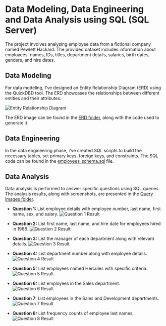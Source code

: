 # Data Modeling, Data Engineering and Data Analysis using SQL (SQL Server)

The project involves analyzing employee data from a fictional company named Pewlett Hackard. The provided dataset includes information about employees' names, IDs, titles, department details, salaries, birth dates, genders, and hire dates.

## Data Modeling

For data modeling, I've designed an Entity Relationship Diagram (ERD) using the QuickDBD tool. The ERD showcases the relationships between different entities and their attributes.

![Entity Relationship Diagram](screenshots/erd/QuickDBD-export.png)

The ERD image can be found in the [ERD folder](screenshots/), along with the code used to generate it.

## Data Engineering

In the data engineering phase, I've created SQL scripts to build the necessary tables, set primary keys, foreign keys, and constraints. The SQL code can be found in the [employees_schema.sql](sql/employees_schema.sql) file.

## Data Analysis

Data analysis is performed to answer specific questions using SQL queries. The analysis results, along with screenshots, are presented in the [Query Images folder](screenshots/query/).

- **Question 1:** List employee details with employee number, last name, first name, sex, and salary.
  ![Question 1 Result](screenshots/query/q1.PNG)

- **Question 2:** List first name, last name, and hire date for employees hired in 1986.
  ![Question 2 Result](screenshots/query/q2.PNG)

- **Question 3:** List the manager of each department along with relevant details.
  ![Question 3 Result](screenshots/query/q3.PNG)

- **Question 4:** List department number along with employee details.
  ![Question 4 Result](screenshots/query/q4.PNG)

- **Question 5:** List employees named Hercules with specific criteria.
  ![Question 5 Result](screenshots/query/q5.PNG)

- **Question 6:** List employees in the Sales department.
  ![Question 6 Result](screenshots/query/q6.PNG)

- **Question 7:** List employees in the Sales and Development departments.
  ![Question 7 Result](screenshots/query/q7.PNG)

- **Question 8:** List frequency counts of employee last names.
  ![Question 8 Result](screenshots/query/q8.PNG)
